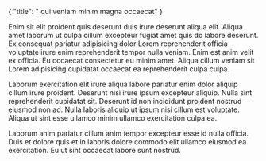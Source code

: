 {
  "title": " qui veniam minim magna occaecat"
}

Enim sit elit proident quis deserunt duis irure deserunt aliqua elit. Aliqua amet laborum ut culpa cillum excepteur fugiat amet quis do labore deserunt. Ex consequat pariatur adipisicing dolor Lorem reprehenderit officia voluptate irure enim reprehenderit tempor nulla veniam. Enim est anim velit ex officia. Eu occaecat consectetur eu minim amet. Aliqua cillum veniam sit Lorem adipisicing cupidatat occaecat ea reprehenderit culpa culpa.

Laborum exercitation elit irure aliqua labore pariatur enim dolor aliquip cillum irure proident. Deserunt nisi irure ipsum excepteur aliquip. Nulla sint reprehenderit cupidatat sit. Deserunt id non incididunt proident nostrud eiusmod non ad. Nulla laboris aliquip ut ipsum nisi cillum est voluptate. Aliqua ut sint esse ullamco minim ullamco exercitation culpa ea.

Laborum anim pariatur cillum anim tempor excepteur esse id nulla officia. Duis et dolore quis et in laboris dolore commodo elit ullamco eiusmod ea exercitation. Eu ut sint occaecat labore sunt nostrud.